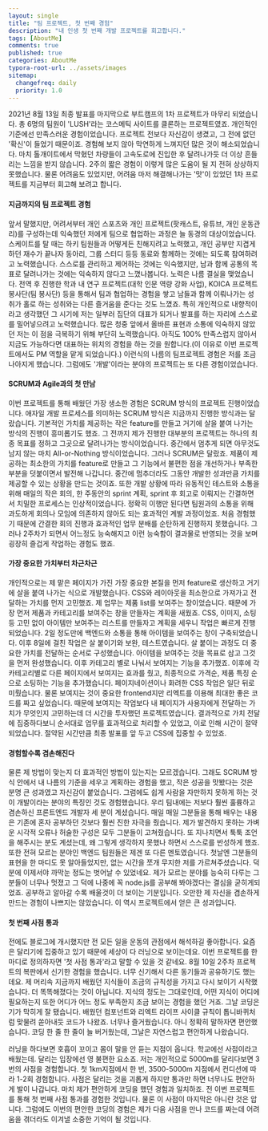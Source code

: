 ```yaml
---
layout: single
title: "팀 프로젝트, 첫 번째 경험"
description: "내 인생 첫 번째 개발 프로젝트를 회고합니다."
tags: [AboutMe]
comments: true
published: true
categories: AboutMe
typora-root-url: ../assets/images
sitemap:
  changefreq: daily
  priority: 1.0
---
```


 

2021년 8월 13일 최종 발표를 마지막으로 부트캠프의 1차 프로젝트가 마무리 되었습니다. 총 6명의 팀원이 'LUSH'라는 코스메틱 사이트를 클론하는 프로젝트였죠. 개인적인 기준에선 만족스러운 경험이었습니다. 프로젝트 전보다 자신감이 생겼고, 그 전에 없던 '확신'이 들었기 때문이죠. 경험해 보지 않아 막연하게 느껴지던 많은 것이 해소되었습니다. 마치 톨개이트에서 막혔던 차량들이 고속도로에 진입한 후 달려나가듯 더 이상 흔들리는 느낌을 받지 않습니다. 2주의 짧은 경험이 이렇게 많은 도움이 될 지 전혀 상상하지 못했습니다. 물론 어려움도 있었지만, 어려움 마저 해결해나가는 '맛'이 있었던 1차 프로젝트를 지금부터 회고해 보려고 합니다.

#### 지금까지의 팀 프로젝트 경험

 앞서 말했지만, 어려서부터 개인 스포츠와 개인 프로젝트(팟캐스트, 유튜브, 개인 운동관리)를 구성하는데 익숙했던 저에게 팀으로 협업하는 과정은 늘 동경의 대상이었습니다. 스케이트를 탈 때는 하키 팀원들과 어떻게든 친해지려고 노력했고, 개인 공부만 지겹게 하던 재수가 끝나자 동아리, 그룹 스터디 등등 동료와 함께하는 것에는 되도록 참여하려고 노력했습니다. 스스로를 관리하고 제어하는 것에는 익숙했지만, 남과 함께 공통의 목표로 달려나가는 것에는 익숙하지 않다고 느꼈나봅니다. 노력은 나름 결실을 맺었습니다. 전역 후 진행한 학과 내 연구 프로젝트(대학 인문 역량 강화 사업), KOICA 프로젝트 봉사단(팀 봉사단) 등을 통해서 팀과 협업하는 경험을 쌓고 남들과 함께 이뤄나가는 성취가 홀로 하는 성취와는 다른 즐거움을 준다는 것도 느꼈죠. 특히 개인적으로 내향적이라고 생각했던 그 시기에 저는 일부러 집단의 대표가 되거나 발표를 하는 자리에 스스로를 밀어넣으려고 노력했습니다. 많은 청중 앞에서 올바른 표현과 소통에 익숙하지 않았던 저는 이 점을 극복하기 위해 부단히 노력했습니다. 아직도 100% 만족스럽지 않아서 지금도 가능하다면 대표하는 위치의 경험을 하는 것을 원합니다.(이 이유로 이번 프로젝트에서도 PM 역할을 맡게 되었습니다.) 이런식의 나름의 팀프로젝트 경험은 저를 조금 나아지게 했습니다. 그럼에도 '개발'이라는 분야의 프로젝트는 또 다른 경험이었습니다. 

#### SCRUM과 Agile과의 첫 만남

 이번 프로젝트를 통해 배웠던 가장 생소한 경험은 SCRUM 방식의 프로젝트 진행이었습니다. 애자일 개발 프로세스를 의미하는 SCRUM 방식은 지금까지 진행한 방식과는 달랐습니다. 기본적인 가치를 제공하는 작은 feature를 만들고 거기에 살을 붙여 나가는 방식의 진행이 흥미롭기도 했죠. 그 전까지 제가 진행한 대부분의 프로젝트는 하나의 최종 목표를 정하고 그곳으로 달려나가는 방식이었습니다. 중간에서 멈추게 되면 아무것도 남지 않는 마치 All-or-Nothing 방식이었습니다. 그러나 SCRUM은 달랐죠. 제품이 제공하는 최소한의 가치를 feature로 만들고 그 기능에서 불편한 점을 개선하거나 부족한 부분을 덧붙이면서 발전해 나갑니다. 중간에 멈추더라도 그동안 개발한 성과만큼 가치를 제공할 수 있는 상황을 만드는 것이죠. 또한 개발 상황에 따라 유동적인 테스트와 소통을 위해 매일의 작은 회의, 한 주동안의 sprint 계획, sprint 후 회고로 이뤄지는 간결하면서 치밀한 프로세스는 인상적이었습니다. 정확히 이행만 된다면 팀원과의 소통을 위해 과도하게 회의나 모임에 의존하지 않아도 되는 효과적인 계발 과정이었죠. 처음 경험했기 때문에 간결한 회의 진행과 효과적인 업무 분배를 순탄하게 진행하지 못했습니다. 그러나 2주차가 되면서 어느정도 능숙해지고 이런 능숙함이 결과물로 반영되는 것을 보며 굉장히 즐겁게 작업하는 경험도 했죠. 

#### 가장 중요한 가치부터 차근차근

 개인적으로는 제 맡은 페이지가 가진 가장 중요한 본질을 먼저 feature로 생산하고 거기에 살을 붙여 나가는 식으로 개발했습니다. CSS와 레이아웃을 최소한으로 가져가고 전달하는 가치를 먼저 고민했죠. 제 업무는 제품 list를 보여주는 창이었습니다. 때문에 가장 먼저 제품과 카테고리를 보여주는 창을 만들자는 계획을 새웠죠. CSS, 이미지, 소팅 등 고민 없이 아이템만 보여주는 리스트를 만들자고 계획을 세우니 작업은 빠르게 진행되었습니다. 2일 정도만에 백엔드와 소통을 통해 아이템을 보여주는 창이 구축되었습니다. 이후 8일에 걸친 작업은 살 붙이기와 보완, 테스트였습니다. 살 붙이는 과정도 더 중요한 가치를 전달하는 순서로 구성했습니다. 아이템을 보여주는 것을 목표로 삼고 그것을 먼저 완성했습니다. 이후 카테고리 별로 나눠서 보여지는 기능을 추가했죠. 이후에 각 카테고리별로 다른 페이지에서 보여지는 효과를 줬고, 최종적으로 가격순, 제품 특징 순으로 소팅하는 기능을 추가했습니다. 페이지네이션이나 화려한 CSS 작업은 일단 뒤로 미뤘습니다. 물론 보여지는 것이 중요한 frontend지만 리엑트를 이용해 최대한 좋은 코드를 짜고 싶었습니다. 때문에 보여지는 작업보다 내 페이지가 사용자에게 전달하는 가치가 무엇인지 고민하는데 더 시간을 투자했던 프로젝트였습니다. 결과적으로 가치 전달에 집중하다보니 순서대로 업무를 효과적으로 처리할 수 있었고, 이로 인해 시간이 절약되었습니다. 절약된 시간만큼 최종 발표를 앞 두고 CSS에 집중할 수 있었죠. 

#### 경험할수록 겸손해진다

 물론 제 방법이 맞는지 더 효과적인 방법이 있는지는 모르겠습니다. 그래도 SCRUM 방식 안에서 내 나름의 기준을 세우고 계획하는 경험을 했고, 작은 성공을 맛봤다는 것은 분명 큰 성과였고 자신감이 붙었습니다. 그럼에도 쉽게 사람을 자만하지 못하게 하는 것이 개발이라는 분야의 특징인 것도 경험했습니다. 우리 팀내에는 저보다 훨씬 훌륭하고 겸손하신 프론트엔드 개발자 세 분이 계셨습니다. 매일 매일 그분들을 통해 배우는 내용은 기존에 혼자 공부하던 것보다 훨씬 진한 자극을 줬습니다. 제가 발견하지 못하는 가벼운 시각적 오류나 허술한 구성은 모두 그분들이 고쳐줬습니다. 또 지나치면서 툭툭 조언을 해주시는 분도 계셨는데, 왜 그렇게 생각하지 못했나 하면서 스스로를 반성하게 했죠. 또한 전혀 모르는 분야인 백엔드 팀원들은 제겐 또 다른 멘토였습니다. 첫날엔 그분들의 표현을 한 마디도 못 알아들었지만, 없는 시간을 쪼개 무지한 저를 가르쳐주셨습니다. 덕분에 이제서야 까막눈 정도는 벗어날 수 있었네요. 제가 모르는 분야를 능숙히 다루는 그분들이 너무나 멋졌고 그 덕에 나중에 꼭 node.js를 공부해 봐야겠다는 결심을 굳히게되었죠. 공부하고 알아갈 수록 배울것이 더 보이는 기분입니다. 오만한 제 자신을 겸손하게 만드는 경험이 나쁘지는 않았습니다. 이 역시 프로젝트에서 얻은 큰 성과입니다. 

#### 첫 번째 사점 통과

 전에도 블로그에 개시했지만 전 모든 일을 운동의 관점에서 해석하길 좋아합니다. 요즘은 달리기에 집중하고 있기 때문에 세상이 다 러닝으로 보이는데요. 이번 프로젝트를 한 마디로 정의하자면 '첫 사점 통과'라고 말할 수 있을 것 같네요. 8월 10일 2주차 프로젝트의 복판에서 신기한 경험을 했습니다. 너무 신기해서 다른 동기들과 공유하기도 했는데요. 제 머리속 지금까지 배웠던 지식들이 조금의 규칙성을 가지고 다시 보이기 시작했습니다. 더 똑똑해졌다는 것이 아닙니다. 지식의 정도는 그대로인데, 어떤 지식이 어디에 필요하는지 또한 어디가 어느 정도 부족한지 조금 보이는 경험을 했던 거죠. 그날 코딩은 기가 막히게 잘 됐습니다. 배웠던 컴포넌트와 리엑트 라이프 사이클 규칙이 톱니바퀴처럼 맞물려 쏟아내듯 코드가 나왔죠. 너무나 즐거웠습니다. 아니 정확히 말하자면 편안했습니다. 코딩 한 줄 한 줄이 늘 버거웠는데, 그날은 자연스럽고 편안하게 나왔습니다. 

 러닝을 하다보면 호흡이 꼬이고 몸이 말을 안 듣는 지점이 옵니다. 학교에선 사점이라고 배웠는데. 달리는 입장에선 영 불편한 요소죠. 저는 개인적으로 5000m를 달리다보면 3번의 사점을 경험합니다. 첫 1km지점에서 한 번, 3500-5000m 지점에서 컨디션에 따라 1-2회 경험합니다. 사점은 달리는 것을 괴롭게 하지만 통과만 하면 너무나도 편안하게 발이 나갑니다. 마치 제가 편안하게 코딩을 했던 경험과 일치하죠. 전 이번 프로젝트를 통해 첫 번째 사점 통과를 경험한 것입니다. 물론 이 사점이 마지막은 아니란 것은 압니다. 그럼에도 이번의 편안한 코딩의 경험은 제가 다음 사점을 만나 코드를 짜는데 어려움을 겪더라도 이겨낼 소중한 기억이 될 것입니다. 



 